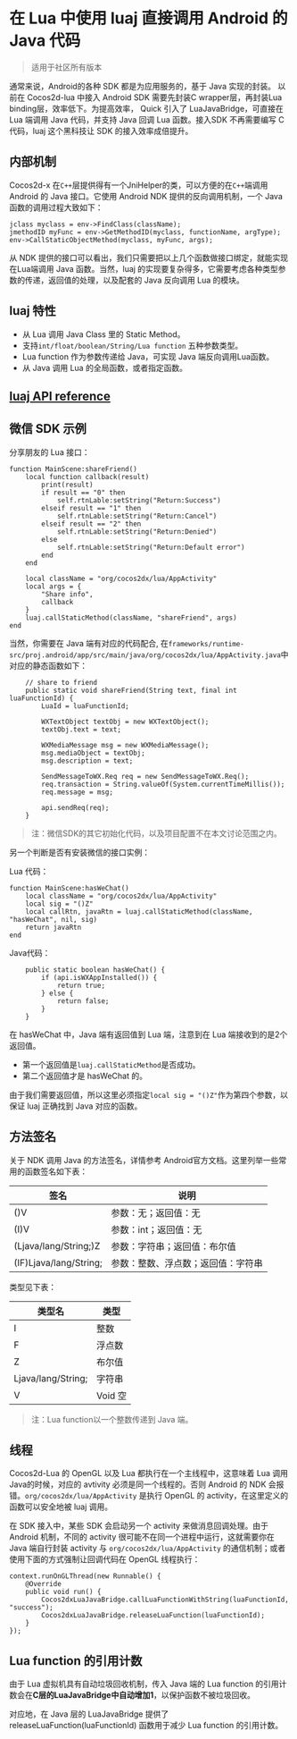 # 在 Lua 中使用 luaj 直接调用 Android 的 Java 代码

> 适用于社区所有版本

通常来说，Android的各种 SDK 都是为应用服务的，基于 Java 实现的封装。
以前在 Cocos2d-lua 中接入 Android SDK 需要先封装C wrapper层，再封装Lua binding层，效率低下。为提高效率， Quick 引入了 LuaJavaBridge，可直接在 Lua 端调用 Java 代码，并支持 Java 回调 Lua 函数。接入SDK 不再需要编写 C 代码，luaj 这个黑科技让 SDK 的接入效率成倍提升。

## 内部机制

Cocos2d-x 在`C++`层提供得有一个JniHelper的类，可以方便的在`C++`端调用  Android 的 Java 接口。它使用 Android NDK 提供的反向调用机制，一个 Java 函数的调用过程大致如下：

```
jclass myclass = env->FindClass(className);
jmethodID myFunc = env->GetMethodID(myclass, functionName, argType);
env->CallStaticObjectMethod(myclass, myFunc, args);
```

从 NDK 提供的接口可以看出，我们只需要把以上几个函数做接口绑定，就能实现在Lua端调用 Java 函数。当然，luaj 的实现要复杂得多，它需要考虑各种类型参数的传递，返回值的处理，以及配套的 Java 反向调用 Lua 的模块。

## luaj 特性

* 从 Lua 调用 Java Class 里的 Static Method。
* 支持`int/float/boolean/String/Lua function` 五种参数类型。
* Lua function 作为参数传递给 Java，可实现 Java 端反向调用Lua函数。
* 从 Java 调用 Lua 的全局函数，或者指定函数。

## [luaj API reference](../../api/luaj/index.md)

## 微信 SDK 示例

分享朋友的 Lua 接口：

```
function MainScene:shareFriend()
	local function callback(result)
		print(result)
		if result == "0" then
			self.rtnLable:setString("Return:Success")
		elseif result == "1" then
			self.rtnLable:setString("Return:Cancel")
		elseif result == "2" then
			self.rtnLable:setString("Return:Denied")
		else
			self.rtnLable:setString("Return:Default error")
		end
	end

	local className = "org/cocos2dx/lua/AppActivity"
	local args = {
		"Share info",
		callback
	}
	luaj.callStaticMethod(className, "shareFriend", args)
end
```

当然，你需要在 Java 端有对应的代码配合, 在`frameworks/runtime-src/proj.android/app/src/main/java/org/cocos2dx/lua/AppActivity.java`中对应的静态函数如下：

```
	// share to friend
	public static void shareFriend(String text, final int luaFunctionId) {
		LuaId = luaFunctionId;

		WXTextObject textObj = new WXTextObject();
		textObj.text = text;

		WXMediaMessage msg = new WXMediaMessage();
		msg.mediaObject = textObj;
		msg.description = text;

		SendMessageToWX.Req req = new SendMessageToWX.Req();
		req.transaction = String.valueOf(System.currentTimeMillis());
		req.message = msg;

		api.sendReq(req);
	}
```

> 注：微信SDK的其它初始化代码，以及项目配置不在本文讨论范围之内。

另一个判断是否有安装微信的接口实例：

Lua 代码：

```
function MainScene:hasWeChat()
	local className = "org/cocos2dx/lua/AppActivity"
	local sig = "()Z"
	local callRtn, javaRtn = luaj.callStaticMethod(className, "hasWeChat", nil, sig)
	return javaRtn
end
```

Java代码：

```
	public static boolean hasWeChat() {
		if (api.isWXAppInstalled()) {
			return true;
		} else {
			return false;
		}
	}
```

在 hasWeChat 中，Java 端有返回值到 Lua 端，注意到在 Lua 端接收到的是2个返回值。

* 第一个返回值是`luaj.callStaticMethod`是否成功。
* 第二个返回值才是 hasWeChat 的。

由于我们需要返回值，所以这里必须指定`local sig = "()Z"`作为第四个参数，以保证 luaj 正确找到 Java 对应的函数。

## 方法签名

关于 NDK 调用 Java 的方法签名，详情参考 Android官方文档。这里列举一些常用的函数签名如下表：

| 签名 | 说明 |
|-----|------|
| ()V | 参数：无；返回值：无 |
| (I)V | 参数：int；返回值：无 |
| (Ljava/lang/String;)Z | 参数：字符串；返回值：布尔值 |
| (IF)Ljava/lang/String;  | 参数：整数、浮点数；返回值：字符串 |

类型见下表：

| 类型名 | 类型 |
|-----|------|
| I | 整数 |
| F | 浮点数 |
| Z | 布尔值 |
| Ljava/lang/String; | 字符串 |
| V | Void 空 |

> 注：Lua function以一个整数传递到 Java 端。

## 线程

Cocos2d-Lua 的 OpenGL 以及 Lua 都执行在一个主线程中，这意味着 Lua 调用 Java的时候，对应的 avtivity 必须是同一个线程的。否则 Android 的 NDK 会报错。`org/cocos2dx/lua/AppActivity` 是执行 OpenGL 的 activity，在这里定义的函数可以安全地被 luaj 调用。

在 SDK 接入中，某些 SDK 会启动另一个 activity 来做消息回调处理。由于 Android 机制，不同的 activity 很可能不在同一个进程中运行，这就需要你在 Java 端自行封装 activity 与 `org/cocos2dx/lua/AppActivity` 的通信机制；或者使用下面的方式强制让回调代码在 OpenGL 线程执行：

```
context.runOnGLThread(new Runnable() {
	@Override
	public void run() {
		Cocos2dxLuaJavaBridge.callLuaFunctionWithString(luaFunctionId, "success");
        Cocos2dxLuaJavaBridge.releaseLuaFunction(luaFunctionId);
	}
});
```

## Lua function 的引用计数

由于 Lua 虚拟机具有自动垃圾回收机制，传入 Java 端的 Lua function 的引用计数会在**C层的LuaJavaBridge中自动增加1**，以保护函数不被垃圾回收。

对应地，在 Java 层的 LuaJavaBridge 提供了 releaseLuaFunction(luaFunctionId) 函数用于减少 Lua function 的引用计数。